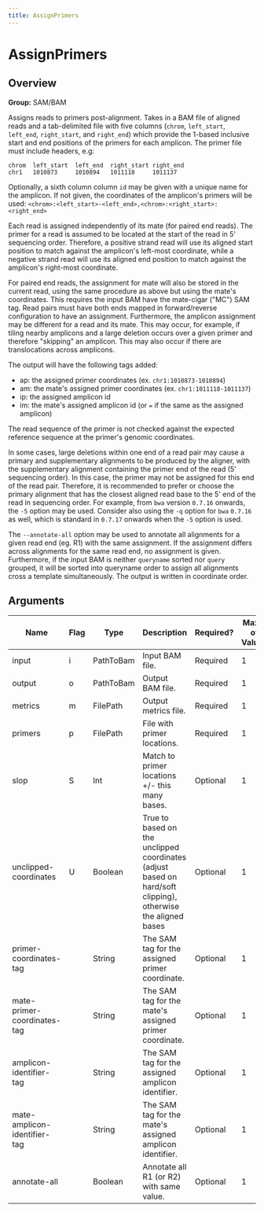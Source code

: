 ```yaml
---
title: AssignPrimers
---
```


# AssignPrimers

## Overview
**Group:** SAM/BAM

Assigns reads to primers post-alignment. Takes in a BAM file of aligned reads and a tab-delimited file with five columns
(`chrom`, `left_start`, `left_end`, `right_start`, and `right_end`) which provide the 1-based inclusive start and
end positions of the primers for each amplicon.  The primer file must include headers, e.g:

```
chrom  left_start  left_end  right_start right_end
chr1   1010873     1010894   1011118     1011137
```

Optionally, a sixth column column `id` may be given with a unique name for the amplicon.  If not given, the
coordinates of the amplicon's primers will be used:
  `<chrom>:<left_start>-<left_end>,<chrom>:<right_start>:<right_end>`

Each read is assigned independently of its mate (for paired end reads). The primer for a read is assumed to be
located at the start of the read in 5' sequencing order.  Therefore, a positive strand
read will use its aligned start position to match against the amplicon's left-most coordinate, while a negative
strand read will use its aligned end position to match against the amplicon's right-most coordinate.

For paired end reads, the assignment for mate will also be stored in the current read, using the same procedure as
above but using the mate's coordinates.  This requires the input BAM have the mate-cigar ("MC") SAM tag.  Read
pairs must have both ends mapped in forward/reverse configuration to have an assignment.  Furthermore, the amplicon
assignment may be different for a read and its mate.  This may occur, for example, if tiling nearby amplicons and
a large deletion occurs over a given primer and therefore "skipping" an amplicon.  This may also occur if there are
translocations across amplicons.

The output will have the following tags added:
- ap: the assigned primer coordinates (ex. `chr1:1010873-1010894`)
- am: the mate's assigned primer coordinates (ex. `chr1:1011118-1011137`)
- ip: the assigned amplicon id
- im: the mate's assigned amplicon id (or `=` if the same as the assigned amplicon)

The read sequence of the primer is not checked against the expected reference sequence at the primer's genomic
coordinates.

In some cases, large deletions within one end of a read pair may cause a primary and supplementary alignments to be
produced by the aligner, with the supplementary alignment containing the primer end of the read (5' sequencing order).
In this case, the primer may not be assigned for this end of the read pair.  Therefore, it is recommended to prefer
or choose the primary alignment that has the closest aligned read base to the 5' end of the read in sequencing order.
For example, from `bwa` version `0.7.16` onwards, the `-5` option may be used.  Consider also using the `-q` option 
for `bwa` `0.7.16` as well, which is standard in `0.7.17` onwards when the `-5` option is used.

The `--annotate-all` option may be used to annotate all alignments for a given read end (eg. R1) with
the same assignment.  If the assignment differs across alignments for the same read end, no assignment is given.
Furthermore, if the input BAM is neither `queryname` sorted nor `query` grouped, it will be sorted into queryname
order to assign all alignments cross a template simultaneously.  The output is written in coordinate order.

## Arguments

|Name|Flag|Type|Description|Required?|Max # of Values|Default Value(s)|
|----|----|----|-----------|---------|---------------|----------------|
|input|i|PathToBam|Input BAM file.|Required|1||
|output|o|PathToBam|Output BAM file.|Required|1||
|metrics|m|FilePath|Output metrics file.|Required|1||
|primers|p|FilePath|File with primer locations.|Required|1||
|slop|S|Int|Match to primer locations +/- this many bases.|Optional|1|5|
|unclipped-coordinates|U|Boolean|True to based on the unclipped coordinates (adjust based on hard/soft clipping), otherwise the aligned bases|Optional|1|true|
|primer-coordinates-tag||String|The SAM tag for the assigned primer coordinate.|Optional|1|rp|
|mate-primer-coordinates-tag||String|The SAM tag for the mate's assigned primer coordinate.|Optional|1|mp|
|amplicon-identifier-tag||String|The SAM tag for the assigned amplicon identifier.|Optional|1|ra|
|mate-amplicon-identifier-tag||String|The SAM tag for the mate's assigned amplicon identifier.|Optional|1|ma|
|annotate-all||Boolean|Annotate all R1 (or R2) with same value.|Optional|1|false|

